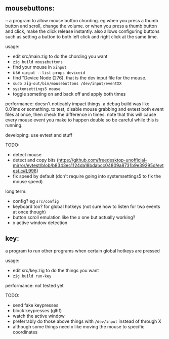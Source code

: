 ## mousebuttons:

:: a program to allow mouse button chording. eg when you press a thumb button and scroll, change the volume. or when you press a thumb button and click, make the click release instantly. also allows configuring buttons such as setting a button to both left click and right click at the same time.

usage:

- edit src/main.zig to do the chording you want
- `zig build mousebuttons`
- find your mouse in `xinput`
- use `xinput --list-props deviceid`
- find "Device Node (276). that is the dev input file for the mouse.
- `sudo zig-out/bin/mousebuttons /dev/input/eventXX`
- `systemsettings5 mouse`
- toggle someting on and back off and apply both times

performance: doesn't noticably impact things. a debug build was like 0.01ms or something. to test, disable mouse grabbing and evtest both event files at once, then check the difference in times. note that this will cause every mouse event you make to happen double so be careful while this is running.

developing: use evtest and stuff

TODO:

- detect mouse
- detect and copy bits (https://github.com/freedesktop-unofficial-mirror/evtest/blob/b8343ec1124da18bdabcc04809a8731b9e39295d/evtest.c#L996)
- fix speed by default (don't require going into systemsettings5 to fix the mouse speed)

long term:

- config? eg `src/config`
- keyboard too? for global hotkeys (not sure how to listen for two events at once though)
- button scroll emulation like the x one but actually working?
- x active window detection

## key:

a program to run other programs when certain global hotkeys are pressed

usage:

- edit src/key.zig to do the things you want
- `zig build run-key`

performance: not tested yet

TODO:

- send fake keypresses
- block keypresses (glhf)
- watch the active window
- preferrably do those above things with `/dev/input` instead of through X
- although some things need x like moving the mouse to specific coordinates
